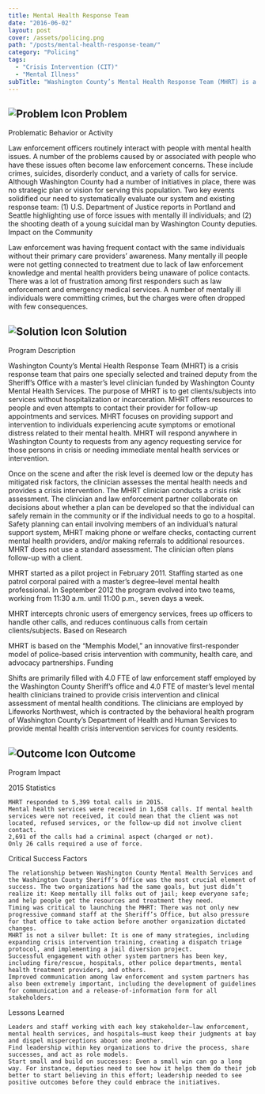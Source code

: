 ```yaml
---
title: Mental Health Response Team
date: "2016-06-02"
layout: post
cover: /assets/policing.png
path: "/posts/mental-health-response-team/"
category: "Policing"
tags:
  - "Crisis Intervention (CIT)"
  - "Mental Illness"
subTitle: "Washington County’s Mental Health Response Team (MHRT) is a crisis response team that pairs one specially selected and trained deputy from the Sheriff’s Office with a master’s level clinician funded by Washington County Mental Health Services."
---
```

## ![Problem Icon](https://github.com/google/material-design-icons/raw/master/alert/1x_web/ic_error_outline_black_48dp.png "Problem") Problem

Problematic Behavior or Activity

Law enforcement officers routinely interact with people with mental health issues. A number of the problems caused by or associated with people who have these issues often become law enforcement concerns. These include crimes, suicides, disorderly conduct, and a variety of calls for service. Although Washington County had a number of initiatives in place, there was no strategic plan or vision for serving this population. Two key events solidified our need to systematically evaluate our system and existing response team: (1) U.S. Department of Justice reports in Portland and Seattle highlighting use of force issues with mentally ill individuals; and (2) the shooting death of a young suicidal man by Washington County deputies.
Impact on the Community

Law enforcement was having frequent contact with the same individuals without their primary care providers’ awareness. Many mentally ill people were not getting connected to treatment due to lack of law enforcement knowledge and mental health providers being unaware of police contacts. There was a lot of frustration among first responders such as law enforcement and emergency medical services. A number of mentally ill individuals were committing crimes, but the charges were often dropped with few consequences.

## ![Solution Icon](https://github.com/google/material-design-icons/raw/master/action/1x_web/ic_lightbulb_outline_black_48dp.png "Solution") Solution

Program Description

Washington County’s Mental Health Response Team (MHRT) is a crisis response team that pairs one specially selected and trained deputy from the Sheriff’s Office with a master’s level clinician funded by Washington County Mental Health Services. The purpose of MHRT is to get clients/subjects into services without hospitalization or incarceration. MHRT offers resources to people and even attempts to contact their provider for follow-up appointments and services. MHRT focuses on providing support and intervention to individuals experiencing acute symptoms or emotional distress related to their mental health. MHRT will respond anywhere in Washington County to requests from any agency requesting service for those persons in crisis or needing
immediate mental health services or intervention.

Once on the scene and after the risk level is deemed low or the deputy has mitigated risk factors, the clinician assesses the mental health needs and provides a crisis intervention. The MHRT clinician conducts a crisis risk assessment. The clinician and law enforcement partner collaborate on decisions about whether a plan can be developed so that the individual can safely remain in the community or if the individual needs to go to a hospital. Safety planning can entail involving members of an individual’s natural support system, MHRT making phone or welfare checks, contacting current mental health providers, and/or making referrals to additional resources. MHRT does not use a standard assessment. The clinician often plans follow-up with a client.

MHRT started as a pilot project in February 2011. Staffing started as one patrol corporal paired with a master’s degree–level mental health professional. In September 2012 the program evolved into two teams, working from 11:30 a.m. until 11:00 p.m., seven days a week.

MHRT intercepts chronic users of emergency services, frees up officers to handle other calls, and reduces continuous calls from certain clients/subjects.
Based on Research

MHRT is based on the “Memphis Model,” an innovative first-responder model of police-based crisis intervention with community, health care, and advocacy partnerships.
Funding

Shifts are primarily filled with 4.0 FTE of law enforcement staff employed by the Washington County Sheriff’s office and 4.0 FTE of master’s level mental health clinicians trained to provide crisis intervention and clinical assessment of mental health conditions. The clinicians are employed by Lifeworks Northwest, which is contracted by the behavioral health program of Washington County’s Department of Health and Human Services to provide mental health crisis intervention services for county residents.

## ![Outcome Icon](https://github.com/google/material-design-icons/raw/master/action/1x_web/ic_view_list_black_48dp.png "Outcome") Outcome

Program Impact

2015 Statistics

    MHRT responded to 5,399 total calls in 2015.
    Mental health services were received in 1,658 calls. If mental health services were not received, it could mean that the client was not located, refused services, or the follow-up did not involve client contact.
    2,691 of the calls had a criminal aspect (charged or not).
    Only 26 calls required a use of force.

Critical Success Factors

    The relationship between Washington County Mental Health Services and the Washington County Sheriff’s Office was the most crucial element of success. The two organizations had the same goals, but just didn’t realize it: Keep mentally ill folks out of jail; keep everyone safe; and help people get the resources and treatment they need.
    Timing was critical to launching the MHRT: There was not only new progressive command staff at the Sheriff’s Office, but also pressure for that office to take action before another organization dictated changes.
    MHRT is not a silver bullet: It is one of many strategies, including expanding crisis intervention training, creating a dispatch triage protocol, and implementing a jail diversion project.
    Successful engagement with other system partners has been key, including fire/rescue, hospitals, other police departments, mental health treatment providers, and others.
    Improved communication among law enforcement and system partners has also been extremely important, including the development of guidelines for communication and a release-of-information form for all stakeholders.

Lessons Learned

    Leaders and staff working with each key stakeholder—law enforcement, mental health services, and hospitals—must keep their judgments at bay and dispel misperceptions about one another.
    Find leadership within key organizations to drive the process, share successes, and act as role models.
    Start small and build on successes: Even a small win can go a long way. For instance, deputies need to see how it helps them do their job better to start believing in this effort; leadership needed to see positive outcomes before they could embrace the initiatives.
